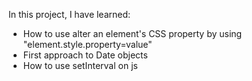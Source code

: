In this project, I have learned:
<ul>
  <li>How to use alter an element's CSS property by using "element.style.property=value"</li>
  <li>First approach to Date objects</li>
  <li>How to use setInterval on js</li>
</ul>
